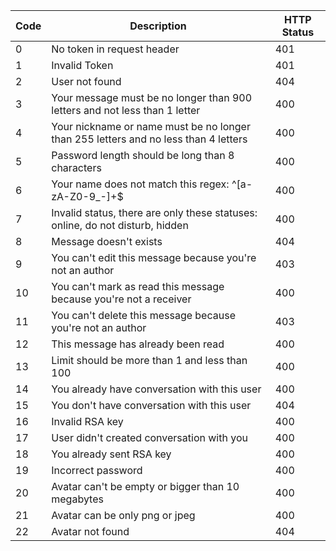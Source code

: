 | Code | Description | HTTP Status |
| ---- | ----------- | ----------- |
| 0    | No token in request header| 401
| 1    | Invalid Token             | 401
| 2    | User not found            | 404  |
| 3    | Your message must be no longer than 900 letters and not less than 1 letter | 400 |
| 4    | Your nickname or name must be no longer than 255 letters and no less than 4 letters | 400 |
| 5    | Password length should be long than 8 characters | 400 |
| 6    | Your name does not match this regex: ^[a-zA-Z0-9_-]+$ | 400
| 7    | Invalid status, there are only these statuses: online, do not disturb, hidden | 400
| 8    | Message doesn't exists    | 404
| 9    | You can't edit this message because you're not an author | 403
| 10   | You can't mark as read this message because you're not a receiver | 400
| 11   | You can't delete this message because you're not an author | 403
| 12   | This message has already been read | 400
| 13   | Limit should be more than 1 and less than 100 | 400
| 14   | You already have conversation with this user | 400
| 15   | You don't have conversation with this user | 404
| 16   | Invalid RSA key           | 400
| 17   | User didn't created conversation with you | 400
| 18   | You already sent RSA key  | 400
| 19   | Incorrect password        | 400
| 20   | Avatar can't be empty or bigger than 10 megabytes | 400
| 21   | Avatar can be only png or jpeg | 400
| 22   | Avatar not found          | 404